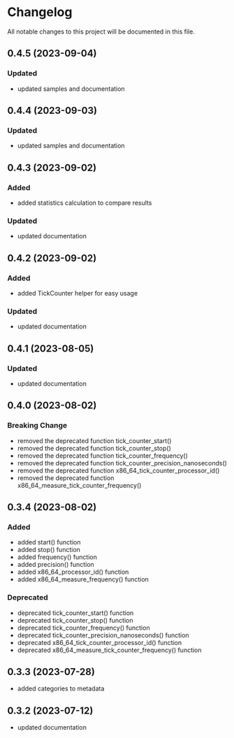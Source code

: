 # Changelog

All notable changes to this project will be documented in this file.

## 0.4.5 (2023-09-04)

### Updated

- updated samples and documentation

## 0.4.4 (2023-09-03)

### Updated

- updated samples and documentation

## 0.4.3 (2023-09-02)

### Added

- added statistics calculation to compare results

### Updated

- updated documentation

## 0.4.2 (2023-09-02)

### Added

- added TickCounter helper for easy usage

### Updated

- updated documentation

## 0.4.1 (2023-08-05)

### Updated

- updated documentation

## 0.4.0 (2023-08-02)

### Breaking Change

- removed the deprecated function tick_counter_start()
- removed the deprecated function tick_counter_stop()
- removed the deprecated function tick_counter_frequency()
- removed the deprecated function tick_counter_precision_nanoseconds()
- removed the deprecated function x86_64_tick_counter_processor_id()
- removed the deprecated function x86_64_measure_tick_counter_frequency()

## 0.3.4 (2023-08-02)

### Added

- added start() function
- added stop() function
- added frequency() function
- added precision() function
- added x86_64_processor_id() function
- added x86_64_measure_frequency() function

### Deprecated

- deprecated tick_counter_start() function
- deprecated tick_counter_stop() function
- deprecated tick_counter_frequency() function
- deprecated tick_counter_precision_nanoseconds() function
- deprecated x86_64_tick_counter_processor_id() function
- deprecated x86_64_measure_tick_counter_frequency() function

## 0.3.3 (2023-07-28)

- added categories to metadata

## 0.3.2 (2023-07-12)

- updated documentation
